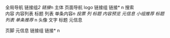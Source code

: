 全局导航
    链接组*2
        链接*n
主体
    页面导航
        logo
        链接组
            链接* n
        搜索      
    内容
        内容列表
            标题
            列表
                单条内容*n
                    投票
                    列
                        标题
                        内容预览
                        元信息
        小组推荐
            标题
            列表
                单条推荐* n 
                    头像
                    文字
                        标题
                        元信息

页脚
    元信息
    链接组
        链接* n 